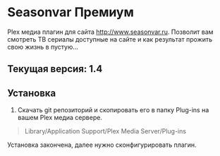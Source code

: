 Seasonvar Премиум
=================

Plex медиа плагин для сайта http://www.seasonvar.ru.
Позволит вам смотреть ТВ сериалы доступные на сайте и как результат прожить свою жизнь в пустую...


Текущая версия: 1.4
-------------------

Установка
---------

1. Скачать git репозиторий и скопировать его в папку Plug-ins на вашем Plex медиа сервере.
> Library/Application Support/Plex Media Server/Plug-ins



Установка закончена, далее нужно сконфигурировать плагин.

